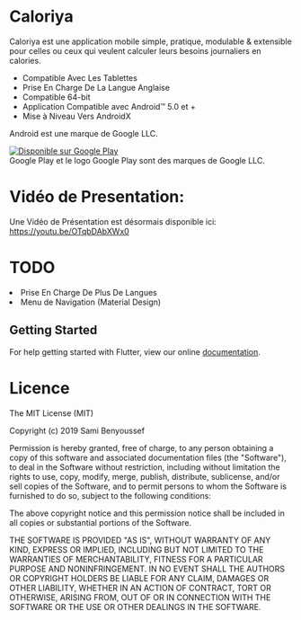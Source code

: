 # Caloriya

Caloriya est une application mobile simple, pratique, modulable & extensible pour celles ou ceux qui veulent calculer leurs besoins journaliers en calories.

* Compatible Avec Les Tablettes
* Prise En Charge De La Langue Anglaise
* Compatible 64-bit
* Application Compatible avec Android™ 5.0 et +
* Mise à Niveau Vers AndroidX

Android est une marque de Google LLC.

<a href='https://play.google.com/store/apps/details?id=com.caloriya.sami&pcampaignid=MKT-Other-global-all-co-prtnr-py-PartBadge-Mar2515-1'><img alt='Disponible sur Google Play' src='https://play.google.com/intl/fr_FR/badges/images/generic/fr_badge_web_generic.png'/></a><br>
Google Play et le logo Google Play sont des marques de Google LLC.

# Vidéo de Presentation:
Une Vidéo de Présentation est désormais disponible ici: https://youtu.be/OTqbDAbXWx0

# <b>TODO</b>
<li>Prise En Charge De Plus De Langues</li>
<li>Menu de Navigation (Material Design)</li>

## Getting Started

For help getting started with Flutter, view our online
[documentation](https://flutter.io/).

# Licence

The MIT License (MIT)

Copyright (c) 2019 Sami Benyoussef

Permission is hereby granted, free of charge, to any person obtaining a copy
of this software and associated documentation files (the "Software"), to deal
in the Software without restriction, including without limitation the rights
to use, copy, modify, merge, publish, distribute, sublicense, and/or sell
copies of the Software, and to permit persons to whom the Software is
furnished to do so, subject to the following conditions:

The above copyright notice and this permission notice shall be included in all
copies or substantial portions of the Software.

THE SOFTWARE IS PROVIDED "AS IS", WITHOUT WARRANTY OF ANY KIND, EXPRESS OR
IMPLIED, INCLUDING BUT NOT LIMITED TO THE WARRANTIES OF MERCHANTABILITY,
FITNESS FOR A PARTICULAR PURPOSE AND NONINFRINGEMENT. IN NO EVENT SHALL THE
AUTHORS OR COPYRIGHT HOLDERS BE LIABLE FOR ANY CLAIM, DAMAGES OR OTHER
LIABILITY, WHETHER IN AN ACTION OF CONTRACT, TORT OR OTHERWISE, ARISING FROM,
OUT OF OR IN CONNECTION WITH THE SOFTWARE OR THE USE OR OTHER DEALINGS IN THE
SOFTWARE.